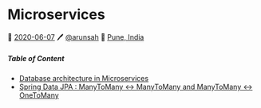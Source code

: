 # Microservices
📅 [2020-06-07](https://arunsah.github.io/meta/changelog#2020-06-07) 🖊️ [@arunsah](https://github.com/arunsah) 🧭 [Pune, India](https://en.wikipedia.org/wiki/Hinjawadi)

##### Table of Content
- [Database architecture in Microservices](https://arunsah.github.io/ms/db-architecture)
- [Spring Data JPA : ManyToMany <-> ManyToMany and ManyToMany <-> OneToMany](https://arunsah.github.io/ms/jpa-data#manytomany---manytomany-and-manytomany---onetomany)
